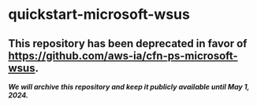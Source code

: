 # quickstart-microsoft-wsus 
## This repository has been deprecated in favor of https://github.com/aws-ia/cfn-ps-microsoft-wsus. 
***We will archive this repository and keep it publicly available until May 1, 2024.***
